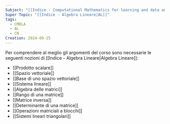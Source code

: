 ```yaml
---
Subject: "[[Indice - Computational Mathematics for learning and data analysis|CMLDA]]"
Super Topic: "[[Indice - Algebra Lineare|AL]]"
tags:
  - CMDLA
  - AL
  - CN
Creation: 2024-09-25
---
```

Per comprendere al meglio gli argomenti del corso sono necessarie le seguenti nozioni di [[Indice - Algebra Lineare|Algebra Lineare]]:

- [[Prodotto scalare]]
- [[Spazio vettoriale]]
- [[Base di uno spazio vettoriale]]
- [[Sistema lineare]]
- [[Algebra delle matrici]]
- [[Rango di una matrice]]
- [[Matrice inversa]]
- [[Determinante di una matrice]]
- [[Operazioni matriciali a blocchi]]
- [[Sistemi lineari triangolari]]